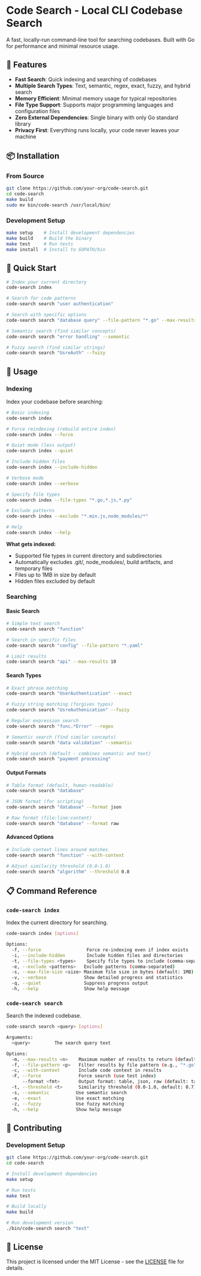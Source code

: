 # Code Search - Local CLI Codebase Search

A fast, locally-run command-line tool for searching codebases. Built with Go for performance and minimal resource usage.

## 🚀 Features

- **Fast Search**: Quick indexing and searching of codebases
- **Multiple Search Types**: Text, semantic, regex, exact, fuzzy, and hybrid search
- **Memory Efficient**: Minimal memory usage for typical repositories
- **File Type Support**: Supports major programming languages and configuration files
- **Zero External Dependencies**: Single binary with only Go standard library
- **Privacy First**: Everything runs locally, your code never leaves your machine

## 📦 Installation

### From Source

```bash
git clone https://github.com/your-org/code-search.git
cd code-search
make build
sudo mv bin/code-search /usr/local/bin/
```

### Development Setup

```bash
make setup    # Install development dependencies
make build    # Build the binary
make test     # Run tests
make install  # Install to GOPATH/bin
```

## 🎯 Quick Start

```bash
# Index your current directory
code-search index

# Search for code patterns
code-search search "user authentication"

# Search with specific options
code-search search "database query" --file-pattern "*.go" --max-results 5

# Semantic search (find similar concepts)
code-search search "error handling" --semantic

# Fuzzy search (find similar strings)
code-search search "UsreAuth" --fuzzy
```

## 📖 Usage

### Indexing

Index your codebase before searching:

```bash
# Basic indexing
code-search index

# Force reindexing (rebuild entire index)
code-search index --force

# Quiet mode (less output)
code-search index --quiet

# Include hidden files
code-search index --include-hidden

# Verbose mode
code-search index --verbose

# Specify file types
code-search index --file-types "*.go,*.js,*.py"

# Exclude patterns
code-search index --exclude "*.min.js,node_modules/*"

# Help
code-search index --help
```

**What gets indexed:**
- Supported file types in current directory and subdirectories
- Automatically excludes .git/, node_modules/, build artifacts, and temporary files
- Files up to 1MB in size by default
- Hidden files excluded by default

### Searching

#### Basic Search

```bash
# Simple text search
code-search search "function"

# Search in specific files
code-search search "config" --file-pattern "*.yaml"

# Limit results
code-search search "api" --max-results 10
```

#### Search Types

```bash
# Exact phrase matching
code-search search "UserAuthentication" --exact

# Fuzzy string matching (forgives typos)
code-search search "UsreAuthenication" --fuzzy

# Regular expression search
code-search search "func.*Error" --regex

# Semantic search (find similar concepts)
code-search search "data validation" --semantic

# Hybrid search (default - combines semantic and text)
code-search search "payment processing"
```

#### Output Formats

```bash
# Table format (default, human-readable)
code-search search "database"

# JSON format (for scripting)
code-search search "database" --format json

# Raw format (file:line:content)
code-search search "database" --format raw
```

#### Advanced Options

```bash
# Include context lines around matches
code-search search "function" --with-context

# Adjust similarity threshold (0.0-1.0)
code-search search "algorithm" --threshold 0.8
```

## 📋 Command Reference

### `code-search index`

Index the current directory for searching.

```bash
code-search index [options]

Options:
  -f, --force                 Force re-indexing even if index exists
  -i, --include-hidden        Include hidden files and directories
  -t, --file-types <types>    Specify file types to include (comma-separated)
  -e, --exclude <patterns>   Exclude patterns (comma-separated)
  -s, --max-file-size <size> Maximum file size in bytes (default: 1MB)
  -v, --verbose              Show detailed progress and statistics
  -q, --quiet                Suppress progress output
  -h, --help                 Show help message
```

### `code-search search`

Search the indexed codebase.

```bash
code-search search <query> [options]

Arguments:
  <query>         The search query text

Options:
  -m, --max-results <n>    Maximum number of results to return (default: 10)
  -f, --file-pattern <p>   Filter results by file pattern (e.g., "*.go")
  -c, --with-context       Include code context in results
  -F, --force              Force search (use test index)
      --format <fmt>       Output format: table, json, raw (default: table)
  -t, --threshold <t>      Similarity threshold (0.0-1.0, default: 0.7)
  -s, --semantic          Use semantic search
  -e, --exact             Use exact matching
  -z, --fuzzy             Use fuzzy matching
  -h, --help              Show help message
```

## 🤝 Contributing

### Development Setup

```bash
git clone https://github.com/your-org/code-search.git
cd code-search

# Install development dependencies
make setup

# Run tests
make test

# Build locally
make build

# Run development version
./bin/code-search search "test"
```

## 📄 License

This project is licensed under the MIT License - see the [LICENSE](LICENSE) file for details.